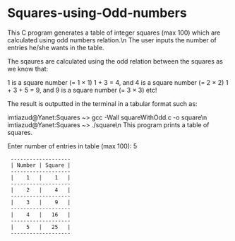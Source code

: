 # Squares-using-Odd-numbers
This C program generates a table of integer squares (max 100) which are calculated using odd numbers relation.\n
The user inputs the number of entries he/she wants in the table.

The sqaures are calculated using the odd relation between the squares as we know that:

1 is a square number (= 1 × 1)
1 + 3 = 4, and 4 is a square number (= 2 × 2)
1 + 3 + 5 = 9, and 9 is a square number (= 3 × 3) etc!

The result is outputted in the terminal in a tabular format such as:

imtiazud@Yanet:Squares ~> gcc -Wall squareWithOdd.c -o square\n
imtiazud@Yanet:Squares ~> ./square\n
This program prints a table of squares.

Enter number of entries in table (max 100):  5

     -------------------
     | Number | Square |
     -------------------
     |    1   |    1   |
     -------------------
     |    2   |    4   |
     -------------------
     |    3   |    9   |
     -------------------
     |    4   |   16   |
     -------------------
     |    5   |   25   |
     -------------------
